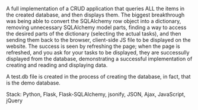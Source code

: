 A full implementation of a CRUD application that queries ALL the items in the created database, and then displays them. The biggest breakthrough was being able to convert the SQLAlchemy row object into a dictionary, removing unnecessary SQLAlchemy model parts, finding a way to access the desired parts of the dictionary (selecting the actual tasks), and then sending them back to the browser, client-side JS file to be displayed on the website. The success is seen by refreshing the page; when the page is refreshed, and you ask for your tasks to be displayed, they are successully displayed from the database, demonstrating a successful implementation of creating and reading and displaying data.

A test.db file is created in the process of creating the database, in fact, that is the demo database.

Stack: Python, Flask, Flask-SQLAlchemy, jsonify, JSON, Ajax, JavaScript, jQuery
